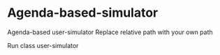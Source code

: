 # Agenda-based-simulator
Agenda-based user-simulator
Replace relative path with your own path

Run class user-simulator
